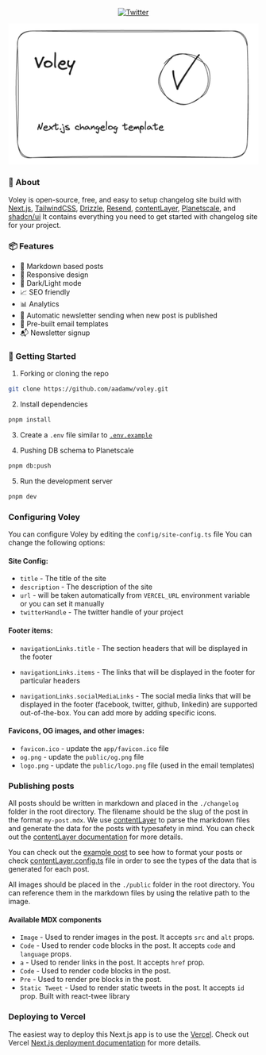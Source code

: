 <p align=center > 
  <a href="https://twitter.com/__aadamw" target="_parent">
    <img alt="Twitter" height=20 src="https://img.shields.io/twitter/follow/__aadamw.svg?style=&logo=twitter&logoColor=white&label=@__aadamw&labelColor=%25231DA1F2&color=%25231DA1F2" />
  </a>
</p>

<a href="https://voley.vercel.app">
    <img src="./public/og.png" alt="Voley" />
</a>

### 👋 About

Voley is open-source, free, and easy to setup changelog site build with [Next.js](https://nextjs.org/), [TailwindCSS](https://tailwindcss.com/), [Drizzle](https://drizzle.team/), [Resend](https://resend.com), [contentLayer](https://www.contentlayer.dev/), [Planetscale](https://planetscale.com/), and [shadcn/ui](https://ui.shadcn.com/) It contains everything you need to get started with changelog site for your project.

### 📦 Features

- 📝 Markdown based posts
- 📱 Responsive design
- 🎨 Dark/Light mode
- 📈 SEO friendly
- 📊 Analytics
- 📨 Automatic newsletter sending when new post is published
- 📨 Pre-built email templates
- 📬 Newsletter signup

### 🚀 Getting Started

1. Forking or cloning the repo

```bash
git clone https://github.com/aadamw/voley.git
```

2. Install dependencies

```bash
pnpm install
```

3. Create a `.env` file similar to [`.env.example`](https://github.com/aadamw/voley/blob/master/.env.example)

4. Pushing DB schema to Planetscale

```bash
pnpm db:push
```

5. Run the development server

```bash
pnpm dev
```

### Configuring Voley

You can configure Voley by editing the `config/site-config.ts` file You can change the following options:

#### Site Config:

- `title` - The title of the site
- `description` - The description of the site
- `url` - will be taken automatically from `VERCEL_URL` environment variable or you can set it manually
- `twitterHandle` - The twitter handle of your project

#### Footer items:

- `navigationLinks.title` - The section headers that will be displayed in the footer

- `navigationLinks.items` - The links that will be displayed in the footer for particular headers

- `navigationLinks.socialMediaLinks` - The social media links that will be displayed in the footer (facebook, twitter, github, linkedin) are supported out-of-the-box. You can add more by adding specific icons.

#### Favicons, OG images, and other images:

- `favicon.ico` - update the `app/favicon.ico` file
- `og.png` - update the `public/og.png` file
- `logo.png` - update the `public/logo.png` file (used in the email templates)

### Publishing posts

All posts should be written in markdown and placed in the `./changelog` folder in the root directory. The filename should be the slug of the post in the format `my-post.mdx`. We use [contentLayer](https://www.contentlayer.dev/) to parse the markdown files and generate the data for the posts with typesafety in mind. You can check out the [contentLayer documentation](https://www.contentlayer.dev/docs/getting-started) for more details.

You can check out the [example post](https://github.com/aadamw/voley/blob/master/changelog/introducing-voley.mdx) to see how to format your posts or check [contentLayer.config.ts](https://github.com/aadamw/voley/blob/master/contentlayer.config.ts) file in order to see the types of the data that is generated for each post.

All images should be placed in the `./public` folder in the root directory. You can reference them in the markdown files by using the relative path to the image.

#### Available MDX components

- `Image` - Used to render images in the post. It accepts `src` and `alt` props.
- `Code` - Used to render code blocks in the post. It accepts `code` and `language` props.
- `a` - Used to render links in the post. It accepts `href` prop.
- `Code` - Used to render code blocks in the post.
- `Pre` - Used to render pre blocks in the post.
- `Static Tweet` - Used to render static tweets in the post. It accepts `id` prop. Built with react-twee library

### Deploying to Vercel

The easiest way to deploy this Next.js app is to use the [Vercel](https://vercel.com/new?utm_source=github&utm_medium=readme&utm_campaign=aadamw/voley). Check out Vercel [Next.js deployment documentation](https://nextjs.org/docs/app/building-your-application/deploying) for more details.
